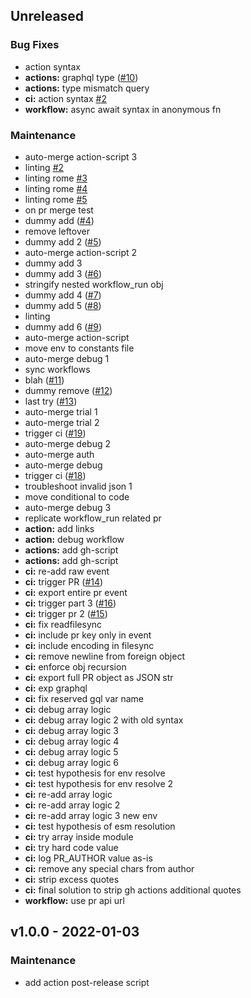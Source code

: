 <a name="unreleased"></a>
## Unreleased

### Bug Fixes

* action syntax
* **actions:** graphql type ([#10](https://github.com/awslabs/aws-lambda-powertools-python/issues/10))
* **actions:** type mismatch query
* **ci:** action syntax [#2](https://github.com/awslabs/aws-lambda-powertools-python/issues/2)
* **workflow:** async await syntax in anonymous fn

### Maintenance

* auto-merge action-script 3
* linting [#2](https://github.com/awslabs/aws-lambda-powertools-python/issues/2)
* linting rome [#3](https://github.com/awslabs/aws-lambda-powertools-python/issues/3)
* linting rome [#4](https://github.com/awslabs/aws-lambda-powertools-python/issues/4)
* linting rome [#5](https://github.com/awslabs/aws-lambda-powertools-python/issues/5)
* on pr merge test
* dummy add ([#4](https://github.com/awslabs/aws-lambda-powertools-python/issues/4))
* remove leftover
* dummy add 2 ([#5](https://github.com/awslabs/aws-lambda-powertools-python/issues/5))
* auto-merge action-script 2
* dummy add 3
* dummy add 3 ([#6](https://github.com/awslabs/aws-lambda-powertools-python/issues/6))
* stringify nested workflow_run obj
* dummy add 4 ([#7](https://github.com/awslabs/aws-lambda-powertools-python/issues/7))
* dummy add 5 ([#8](https://github.com/awslabs/aws-lambda-powertools-python/issues/8))
* linting
* dummy add 6 ([#9](https://github.com/awslabs/aws-lambda-powertools-python/issues/9))
* auto-merge action-script
* move env to constants file
* auto-merge debug 1
* sync workflows
* blah ([#11](https://github.com/awslabs/aws-lambda-powertools-python/issues/11))
* dummy remove ([#12](https://github.com/awslabs/aws-lambda-powertools-python/issues/12))
* last try ([#13](https://github.com/awslabs/aws-lambda-powertools-python/issues/13))
* auto-merge trial 1
* auto-merge trial 2
* trigger ci ([#19](https://github.com/awslabs/aws-lambda-powertools-python/issues/19))
* auto-merge debug 2
* auto-merge auth
* auto-merge debug
* trigger ci ([#18](https://github.com/awslabs/aws-lambda-powertools-python/issues/18))
* troubleshoot invalid json 1
* move conditional to code
* auto-merge debug 3
* replicate workflow_run related pr
* **action:** add links
* **action:** debug workflow
* **actions:** add gh-script
* **actions:** add gh-script
* **ci:** re-add raw event
* **ci:** trigger PR ([#14](https://github.com/awslabs/aws-lambda-powertools-python/issues/14))
* **ci:** export entire pr event
* **ci:** trigger part 3 ([#16](https://github.com/awslabs/aws-lambda-powertools-python/issues/16))
* **ci:** trigger pr 2 ([#15](https://github.com/awslabs/aws-lambda-powertools-python/issues/15))
* **ci:** fix readfilesync
* **ci:** include pr key only in event
* **ci:** include encoding in filesync
* **ci:** remove newline from foreign object
* **ci:** enforce obj recursion
* **ci:** export full PR object as JSON str
* **ci:** exp graphql
* **ci:** fix reserved gql var name
* **ci:** debug array logic
* **ci:** debug array logic 2 with old syntax
* **ci:** debug array logic 3
* **ci:** debug array logic 4
* **ci:** debug array logic 5
* **ci:** debug array logic 6
* **ci:** test hypothesis for env resolve
* **ci:** test hypothesis for env resolve 2
* **ci:** re-add array logic
* **ci:** re-add array logic 2
* **ci:** re-add array logic 3 new env
* **ci:** test hypothesis of esm resolution
* **ci:** try array inside module
* **ci:** try hard code value
* **ci:** log PR_AUTHOR value as-is
* **ci:** remove any special chars from author
* **ci:** strip excess quotes
* **ci:** final solution to strip gh actions additional quotes
* **workflow:** use pr api url


<a name="v1.0.0"></a>
## v1.0.0 - 2022-01-03
### Maintenance

* add action post-release script


[Unreleased]: https://github.com/awslabs/aws-lambda-powertools-python/compare/v1.0.0...HEAD
